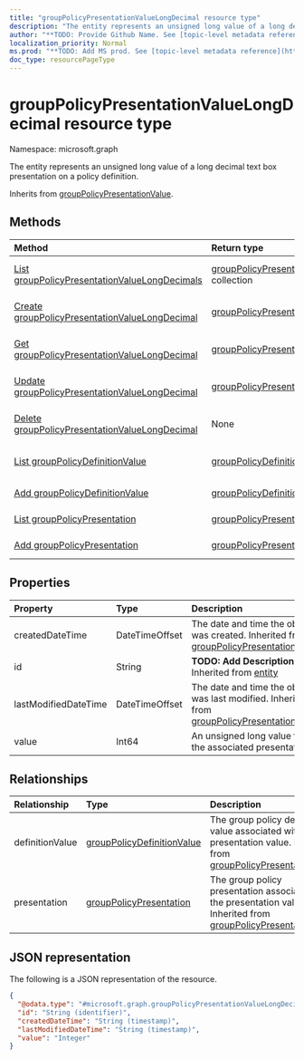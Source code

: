 ```yaml
---
title: "groupPolicyPresentationValueLongDecimal resource type"
description: "The entity represents an unsigned long value of a long decimal text box presentation on a policy definition."
author: "**TODO: Provide Github Name. See [topic-level metadata reference](https://msgo.azurewebsites.net/add/document/guidelines/metadata.html#topic-level-metadata)**"
localization_priority: Normal
ms.prod: "**TODO: Add MS prod. See [topic-level metadata reference](https://msgo.azurewebsites.net/add/document/guidelines/metadata.html#topic-level-metadata)**"
doc_type: resourcePageType
---
```


# groupPolicyPresentationValueLongDecimal resource type

Namespace: microsoft.graph



The entity represents an unsigned long value of a long decimal text box presentation on a policy definition.


Inherits from [groupPolicyPresentationValue](../resources/grouppolicypresentationvalue.md).

## Methods
|Method|Return type|Description|
|:---|:---|:---|
|[List groupPolicyPresentationValueLongDecimals](../api/grouppolicypresentationvaluelongdecimal-list.md)|[groupPolicyPresentationValueLongDecimal](../resources/grouppolicypresentationvaluelongdecimal.md) collection|Get a list of the [groupPolicyPresentationValueLongDecimal](../resources/grouppolicypresentationvaluelongdecimal.md) objects and their properties.|
|[Create groupPolicyPresentationValueLongDecimal](../api/grouppolicypresentationvaluelongdecimal-create.md)|[groupPolicyPresentationValueLongDecimal](../resources/grouppolicypresentationvaluelongdecimal.md)|Create a new [groupPolicyPresentationValueLongDecimal](../resources/grouppolicypresentationvaluelongdecimal.md) object.|
|[Get groupPolicyPresentationValueLongDecimal](../api/grouppolicypresentationvaluelongdecimal-get.md)|[groupPolicyPresentationValueLongDecimal](../resources/grouppolicypresentationvaluelongdecimal.md)|Read the properties and relationships of a [groupPolicyPresentationValueLongDecimal](../resources/grouppolicypresentationvaluelongdecimal.md) object.|
|[Update groupPolicyPresentationValueLongDecimal](../api/grouppolicypresentationvaluelongdecimal-update.md)|[groupPolicyPresentationValueLongDecimal](../resources/grouppolicypresentationvaluelongdecimal.md)|Update the properties of a [groupPolicyPresentationValueLongDecimal](../resources/grouppolicypresentationvaluelongdecimal.md) object.|
|[Delete groupPolicyPresentationValueLongDecimal](../api/grouppolicypresentationvaluelongdecimal-delete.md)|None|Deletes a [groupPolicyPresentationValueLongDecimal](../resources/grouppolicypresentationvaluelongdecimal.md) object.|
|[List groupPolicyDefinitionValue](../api/grouppolicypresentationvaluelongdecimal-list-definitionvalue.md)|[groupPolicyDefinitionValue](../resources/grouppolicydefinitionvalue.md) collection|Get the groupPolicyDefinitionValue resources from the definitionValue navigation property.|
|[Add groupPolicyDefinitionValue](../api/grouppolicypresentationvaluelongdecimal-post-definitionvalue.md)|[groupPolicyDefinitionValue](../resources/grouppolicydefinitionvalue.md)|Add definitionValue by posting to the definitionValue collection.|
|[List groupPolicyPresentation](../api/grouppolicypresentationvaluelongdecimal-list-presentation.md)|[groupPolicyPresentation](../resources/grouppolicypresentation.md) collection|Get the groupPolicyPresentation resources from the presentation navigation property.|
|[Add groupPolicyPresentation](../api/grouppolicypresentationvaluelongdecimal-post-presentation.md)|[groupPolicyPresentation](../resources/grouppolicypresentation.md)|Add presentation by posting to the presentation collection.|

## Properties
|Property|Type|Description|
|:---|:---|:---|
|createdDateTime|DateTimeOffset|The date and time the object was created. Inherited from [groupPolicyPresentationValue](../resources/grouppolicypresentationvalue.md)|
|id|String|**TODO: Add Description** Inherited from [entity](../resources/entity.md)|
|lastModifiedDateTime|DateTimeOffset|The date and time the object was last modified. Inherited from [groupPolicyPresentationValue](../resources/grouppolicypresentationvalue.md)|
|value|Int64|An unsigned long value for the associated presentation.|

## Relationships
|Relationship|Type|Description|
|:---|:---|:---|
|definitionValue|[groupPolicyDefinitionValue](../resources/grouppolicydefinitionvalue.md)|The group policy definition value associated with the presentation value. Inherited from [groupPolicyPresentationValue](../resources/grouppolicypresentationvalue.md)|
|presentation|[groupPolicyPresentation](../resources/grouppolicypresentation.md)|The group policy presentation associated with the presentation value. Inherited from [groupPolicyPresentationValue](../resources/grouppolicypresentationvalue.md)|

## JSON representation
The following is a JSON representation of the resource.
<!-- {
  "blockType": "resource",
  "keyProperty": "id",
  "@odata.type": "microsoft.graph.groupPolicyPresentationValueLongDecimal",
  "baseType": "microsoft.graph.groupPolicyPresentationValue",
  "openType": false
}
-->
``` json
{
  "@odata.type": "#microsoft.graph.groupPolicyPresentationValueLongDecimal",
  "id": "String (identifier)",
  "createdDateTime": "String (timestamp)",
  "lastModifiedDateTime": "String (timestamp)",
  "value": "Integer"
}
```


